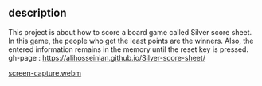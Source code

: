 ## description

This project is about how to score a board game called Silver score sheet.
In this game, the people who get the least points are the winners. Also, the entered information remains in the memory until the reset key is pressed.
gh-page : https://alihosseinian.github.io/Silver-score-sheet/

[screen-capture.webm](https://user-images.githubusercontent.com/85167190/227735838-c2ba43e7-512b-419c-a4de-5dc7bd98a3f5.webm)

